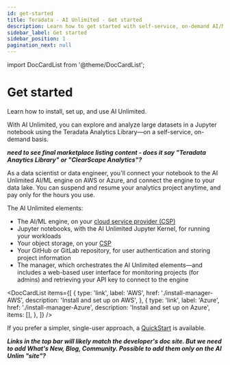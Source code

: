 ```yaml
---
id: get-started
title: Teradata - AI Unlimited - Get started
description: Learn how to get started with self-service, on-demand AI/ML engine.
sidebar_label: Get started
sidebar_position: 1
pagination_next: null
---
```


import DocCardList from '@theme/DocCardList';

# Get started

Learn how to install, set up, and use AI Unlimited. 

With AI Unlimited, you can explore and analyze large datasets in a Jupyter notebook using the Teradata Analytics Library&mdash;on a self-service, on-demand basis. 

***need to see final marketplace listing content - does it say "Teradata Anaytics Library" or "ClearScape Analytics"?***

As a data scientist or data engineer, you'll connect your notebook to the AI Unlimited AI/ML engine on AWS or Azure, and connect the engine to your data lake. You can suspend and resume your analytics project anytime, and pay only for the hours you use.

The AI Unlimited elements:
- The AI/ML engine, on your [cloud service provider (CSP)](/docs/glossary.md#glo-csp)
- Jupyter notebooks, with the AI Unlimited Jupyter Kernel, for running your workloads
- Your object storage, on your [CSP](/docs/glossary.md#glo-csp)
- Your GitHub or GitLab repository, for user authentication and storing project information
- The manager, which orchestrates the AI Unlimited elements&mdash;and includes a web-based user interface for monitoring projects (for admins) and retrieving your API key to connect to the engine

<DocCardList items={[
  {
    type: 'link',
    label: 'AWS',
    href: './install-manager-AWS',
    description: 'Install and set up on AWS',
  },
  {
    type: 'link',
    label: 'Azure',
    href: './install-manager-Azure',
    description: 'Install and set up on Azure',
    items: [],
  },
]} />

If you prefer a simpler, single-user approach, a [QuickStart](/docs/advanced/quickstart) is available.

***Links in the top bar will likely match the developer's doc site. But we need to add What's New, Blog, Community. Possible to add them only on the AI Unlim "site"?***







